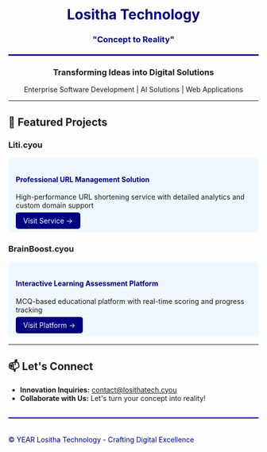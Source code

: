 <div align="center">
  <h1 style="color: #000080;">Lositha Technology</h1>
  <h3 style="color: #000080;">"Concept to Reality"</h3>
  
  <div style="height: 3px; background-color: #000080; margin: 20px 0;"></div>

  ### Transforming Ideas into Digital Solutions
  Enterprise Software Development | AI Solutions | Web Applications
</div>

---

## 🚀 Featured Projects

### Liti.cyou
<div style="background-color: #f0f8ff; padding: 15px; border-radius: 8px; margin: 15px 0;">
  <h4 style="color: #000080;">Professional URL Management Solution</h4>
  <p>High-performance URL shortening service with detailed analytics and custom domain support</p>
  <a href="https://liti.cyou" style="background-color: #000080; color: white; padding: 8px 15px; border-radius: 5px; text-decoration: none;">Visit Service →</a>
</div>

### BrainBoost.cyou
<div style="background-color: #f0f8ff; padding: 15px; border-radius: 8px; margin: 15px 0;">
  <h4 style="color: #000080;">Interactive Learning Assessment Platform</h4>
  <p>MCQ-based educational platform with real-time scoring and progress tracking</p>
  <a href="https://brainboost.cyou" style="background-color: #000080; color: white; padding: 8px 15px; border-radius: 5px; text-decoration: none;">Visit Platform →</a>
</div>

---

## 📫 Let's Connect
- **Innovation Inquiries:** contact@losithatech.cyou
- **Collaborate with Us:** Let's turn your concept into reality!

<div style="margin-top: 30px; padding: 20px 0; border-top: 2px solid #000080;">
  <p style="color: #000080;">© YEAR Lositha Technology - Crafting Digital Excellence</p>
</div>
